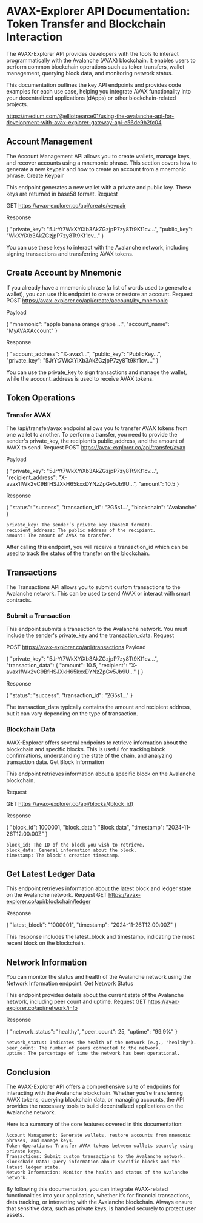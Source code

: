 # AVAX-Explorer API Documentation: Token Transfer and Blockchain Interaction

The AVAX-Explorer API provides developers with the tools to interact programmatically with the Avalanche (AVAX) blockchain. It enables users to perform common blockchain operations such as token transfers, wallet management, querying block data, and monitoring network status.

This documentation outlines the key API endpoints and provides code examples for each use case, helping you integrate AVAX functionality into your decentralized applications (dApps) or other blockchain-related projects.

https://medium.com/@elliotpearce01/using-the-avalanche-api-for-development-with-avax-explorer-gateway-api-e56de9b2fc04

## Account Management

The Account Management API allows you to create wallets, manage keys, and recover accounts using a mnemonic phrase. This section covers how to generate a new keypair and how to create an account from a mnemonic phrase.
Create Keypair

This endpoint generates a new wallet with a private and public key. These keys are returned in base58 format.
Request

GET https://avax-explorer.co/api/create/keypair

Response

{
  "private_key": "5JrYt7WkXYiXb3AkZGzjpP7zy8Tt9Kf1cv...",
  "public_key": "WkXYiXb3AkZGzjpP7zy8Tt9Kf1cv..."
}

You can use these keys to interact with the Avalanche network, including signing transactions and transferring AVAX tokens.

## Create Account by Mnemonic

If you already have a mnemonic phrase (a list of words used to generate a wallet), you can use this endpoint to create or restore an account.
Request
POST https://avax-explorer.co/api/create/account/by_mnemonic

Payload

{
  "mnemonic": "apple banana orange grape ...",
  "account_name": "MyAVAXAccount"
}

Response

{
  "account_address": "X-avax1...",
  "public_key": "PublicKey...",
  "private_key": "5JrYt7WkXYiXb3AkZGzjpP7zy8Tt9Kf1cv...."
}

You can use the private_key to sign transactions and manage the wallet, while the account_address is used to receive AVAX tokens.

## Token Operations
### Transfer AVAX

The /api/transfer/avax endpoint allows you to transfer AVAX tokens from one wallet to another. To perform a transfer, you need to provide the sender's private_key, the recipient’s public_address, and the amount of AVAX to send.
Request
POST https://avax-explorer.co/api/transfer/avax

Payload

{
  "private_key": "5JrYt7WkXYiXb3AkZGzjpP7zy8Tt9Kf1cv...",
  "recipient_address": "X-avax1fWk2vC9BfHSJXkH65kxxDYNzZpGv5Jb9U...",
  "amount": 10.5
}

Response

{
  "status": "success",
  "transaction_id": "2G5s1...",
  "blockchain": "Avalanche"
}

    private_key: The sender’s private key (base58 format).
    recipient_address: The public address of the recipient.
    amount: The amount of AVAX to transfer.

After calling this endpoint, you will receive a transaction_id which can be used to track the status of the transfer on the blockchain.

## Transactions

The Transactions API allows you to submit custom transactions to the Avalanche network. This can be used to send AVAX or interact with smart contracts.

### Submit a Transaction

This endpoint submits a transaction to the Avalanche network. You must include the sender's private_key and the transaction_data.
Request

POST https://avax-explorer.co/api/transactions
Payload

{
  "private_key": "5JrYt7WkXYiXb3AkZGzjpP7zy8Tt9Kf1cv...",
  "transaction_data": {
    "amount": 10.5,
    "recipient": "X-avax1fWk2vC9BfHSJXkH65kxxDYNzZpGv5Jb9U..."
  }
}

Response

{
  "status": "success",
  "transaction_id": "2G5s1..."
}

The transaction_data typically contains the amount and recipient address, but it can vary depending on the type of transaction.

### Blockchain Data

AVAX-Explorer offers several endpoints to retrieve information about the blockchain and specific blocks. This is useful for tracking block confirmations, understanding the state of the chain, and analyzing transaction data.
Get Block Information

This endpoint retrieves information about a specific block on the Avalanche blockchain.

Request

GET https://avax-explorer.co/api/blocks/{block_id}

Response

{
  "block_id": 1000001,
  "block_data": "Block data",
  "timestamp": "2024-11-26T12:00:00Z"
}

    block_id: The ID of the block you wish to retrieve.
    block_data: General information about the block.
    timestamp: The block’s creation timestamp.

## Get Latest Ledger Data

This endpoint retrieves information about the latest block and ledger state on the Avalanche network.
Request
GET https://avax-explorer.co/api/blockchain/ledger

Response

{
  "latest_block": "1000001",
  "timestamp": "2024-11-26T12:00:00Z"
}

This response includes the latest_block and timestamp, indicating the most recent block on the blockchain.

## Network Information

You can monitor the status and health of the Avalanche network using the Network Information endpoint.
Get Network Status

This endpoint provides details about the current state of the Avalanche network, including peer count and uptime.
Request
GET https://avax-explorer.co/api/network/info

Response

{
  "network_status": "healthy",
  "peer_count": 25,
  "uptime": "99.9%"
}

    network_status: Indicates the health of the network (e.g., "healthy").
    peer_count: The number of peers connected to the network.
    uptime: The percentage of time the network has been operational.

## Conclusion

The AVAX-Explorer API offers a comprehensive suite of endpoints for interacting with the Avalanche blockchain. Whether you're transferring AVAX tokens, querying blockchain data, or managing accounts, the API provides the necessary tools to build decentralized applications on the Avalanche network.

Here is a summary of the core features covered in this documentation:

    Account Management: Generate wallets, restore accounts from mnemonic phrases, and manage keys.
    Token Operations: Transfer AVAX tokens between wallets securely using private keys.
    Transactions: Submit custom transactions to the Avalanche network.
    Blockchain Data: Query information about specific blocks and the latest ledger state.
    Network Information: Monitor the health and status of the Avalanche network.

By following this documentation, you can integrate AVAX-related functionalities into your application, whether it’s for financial transactions, data tracking, or interacting with the Avalanche blockchain. Always ensure that sensitive data, such as private keys, is handled securely to protect user assets.
